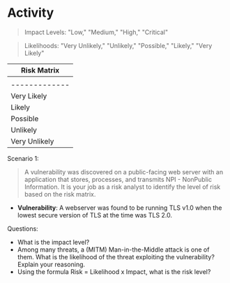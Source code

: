 Activity
========

>Impact Levels: "Low," "Medium," "High," "Critical"

>Likelihoods: "Very Unlikely," "Unlikely," "Possible," "Likely," "Very Likely"

|                   Risk Matrix                       |
| --------------------------------------------------- |
|               | Low    | Medium | High   | Critical |
| ------------- | ------ | ------ | ------ | -------- |
| Very Likely   | Medium | High   | High   | Critical |
| Likely        | Medium | High   | High   | Critical |
| Possible      | Medium | Medium | Medium | High     |
| Unlikely      | Low    | Low    | Medium | High     |
| Very Unlikely | Low    | Low    | Low    | Medium   |

Scenario 1:

> A vulnerability was discovered on a public-facing web server with an application that stores, processes, and transmits NPI - NonPublic Information. It is your job as a risk analyst to identify the level of risk based on the risk matrix.
  

* **Vulnerability**: A webserver was found to be running TLS v1.0 when the lowest secure version of TLS at the time was TLS 2.0.

Questions:

* What is the impact level?
* Among many threats, a (MITM) Man-in-the-Middle attack is one of them. What is the likelihood of the threat exploiting the vulnerability? Explain your reasoning.
* Using the formula Risk = Likelihood x Impact, what is the risk level? 

